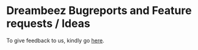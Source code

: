 # Dreambeez Bugreports and Feature requests / Ideas
To give feedback to us, kindly go [here](https://github.com/Dream-beez/issue-tracker/issues/new/choose).
